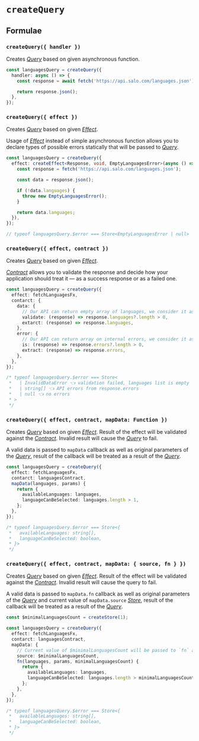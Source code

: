 # `createQuery`

## Formulae

### `createQuery({ handler })`

Creates [_Query_](../primitives/query.md) based on given asynchronous function.

```ts
const languagesQuery = createQuery({
  handler: async () => {
    const response = await fetch('https://api.salo.com/languages.json');

    return response.json();
  },
});
```

### `createQuery({ effect })`

Creates [_Query_](../primitives/query.md) based on given [_Effect_](https://effector.dev/docs/api/effector/effect).

Usage of [_Effect_](https://effector.dev/docs/api/effector/effect) instead of simple asynchronous function allows you to declare types of possible errors statically that will be passed to [_Query_](../primitives/query.md).

```ts
const languagesQuery = createQuery({
  effect: createEffect<Response, void, EmptyLanguagesError>(async () => {
    const response = fetch('https://api.salo.com/languages.json');

    const data = response.json();

    if (!data.languages) {
      throw new EmptyLanguagesError();
    }

    return data.languages;
  }),
});

// typeof languagesQuery.$error === Store<EmptyLanguagesError | null>
```

### `createQuery({ effect, contract })`

Creates [_Query_](../primitives/query.md) based on given [_Effect_](https://effector.dev/docs/api/effector/effect).

[_Contract_](../primitives/contract.md) allows you to validate the response and decide how your application should treat it — as a success response or as a failed one.

```ts
const languagesQuery = createQuery({
  effect: fetchLanguagesFx,
  contarct: {
    data: {
      // Our API can return empty array of languages, we consider it as an invalid data
      validate: (response) => response.languages?.length > 0,
      extarct: (response) => response.languages,
    },
    error: {
      // Our API can return array on internal errors, we consider it as an error
      is: (response) => response.errors?.length > 0,
      extract: (response) => response.errors,
    },
  },
});

/* typeof languagesQuery.$error === Store<
 *   | InvalidDataError 👈 validation failed, languages list is empty
 *   | string[] 👈 API errors from response.errors
 *   | null 👈 no errors
 * >
 */
```

### `createQuery({ effect, contract, mapData: Function })`

Creates [_Query_](../primitives/query.md) based on given [_Effect_](https://effector.dev/docs/api/effector/effect). Result of the effect will be validated against the [_Contract_](../primitives/contract.md). Invalid result will cause the [_Query_](../primitives/query.md) to fail.

A valid data is passed to `mapData` callback as well as original parameters of the [_Query_](../primitives/query.md), result of the callback will be treated as a result of the [_Query_](../primitives/query.md).

```ts
const languagesQuery = createQuery({
  effect: fetchLanguagesFx,
  contarct: languagesContract,
  mapData(languages, params) {
    return {
      availableLanguages: languages,
      languageCanBeSelected: languages.length > 1,
    };
  },
});

/* typeof languagesQuery.$error === Store<{
 *   availableLanguages: string[],
 *   languageCanBeSelected: boolean,
 * }>
 */
```

### `createQuery({ effect, contract, mapData: { source, fn } })`

Creates [_Query_](../primitives/query.md) based on given [_Effect_](https://effector.dev/docs/api/effector/effect). Result of the effect will be validated against the [_Contract_](../primitives/contract.md). Invalid result will cause the query to fail.

A valid data is passed to `mapData.fn` callback as well as original parameters of the [_Query_](../primitives/query.md) and current value of `mapData.source` [_Store_](https://effector.dev/docs/api/effector/store), result of the callback will be treated as a result of the [_Query_](../primitives/query.md).

```ts
const $minimalLanguagesCount = createStore(1);

const languagesQuery = createQuery({
  effect: fetchLanguagesFx,
  contarct: languagesContract,
  mapData: {
    // Current value of $minimalLanguagesCount will be passed to `fn` as a third argument
    source: $minimalLanguagesCount,
    fn(languages, params, minimalLanguagesCount) {
      return {
        availableLanguages: languages,
        languageCanBeSelected: languages.length > minimalLanguagesCount,
      };
    },
  },
});

/* typeof languagesQuery.$error === Store<{
 *   availableLanguages: string[],
 *   languageCanBeSelected: boolean,
 * }>
 */
```
